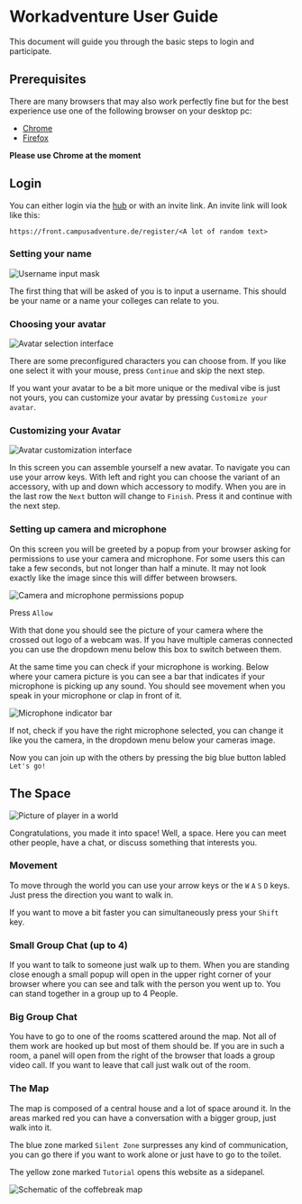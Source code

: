 # Workadventure User Guide

This document will guide you through the basic steps to login and participate.

## Prerequisites

There are many browsers that may also work perfectly fine
but for the best experience use one of the following browser on your desktop pc:

* [Chrome](https://www.google.com/chrome/)
* [Firefox](https://www.mozilla.org/en-US/firefox/new/)

**Please use Chrome at the moment**

## Login

You can either login via the [hub](hub.md) or with an invite link.
An invite link will look like this:

```
https://front.campusadventure.de/register/<A lot of random text>
```

### Setting your name

![Username input mask](img/workadventure/set_name.png)

The first thing that will be asked of you is to input a username.
This should be your name or a name your colleges can relate to you.

### Choosing your avatar

![Avatar selection interface](img/workadventure/set_avatar.png)

There are some preconfigured characters you can choose from. If you like one select it with your mouse, press `Continue` and skip the next step.

If you want your avatar to be a bit more unique or the medival vibe is just not yours, you can customize your avatar by pressing `Customize your avatar`.

### Customizing your Avatar

![Avatar customization interface](img/workadventure/customize_avatar.png)

In this screen you can assemble yourself a new avatar.
To navigate you can use your arrow keys. With left and right you can choose the variant of an accessory, 
with up and down which accessory to modify. When you are in the last row the `Next` button will change to `Finish`.
Press it and continue with the next step.

### Setting up camera and microphone

On this screen you will be greeted by a popup from your browser asking for permissions to use your camera and microphone. For some users this can take a few seconds, but not longer than half a minute. It may not look exactly like the image since this will differ between browsers.

![Camera and microphone permissions popup](img/workadventure/permissions.png)

Press `Allow`

With that done you should see the picture of your camera where the crossed out logo of a webcam was. If you have multiple cameras connected you can use the dropdown menu below this box to switch between them.

At the same time you can check if your microphone is working. Below where your camera picture is you can see a bar that indicates if your microphone is picking up any sound. You should see movement when you speak in your microphone or clap in front of it.

![Microphone indicator bar](img/workadventure/indicator_bar.png)

If not, check if you have the right microphone selected, you can change it like you the camera, in the dropdown menu below your cameras image.

Now you can join up with the others by pressing the big blue button labled `Let's go!`

## The Space

![Picture of player in a world](img/workadventure/start_world.png)

Congratulations, you made it into space! Well, a space. Here you can meet other people, have a chat, or discuss something that interests you.

### Movement

To move through the world you can use your arrow keys or the `W` `A` `S` `D` keys.
Just press the direction you want to walk in.

If you want to move a bit faster you can simultaneously press your `Shift` key.

### Small Group Chat (up to 4)

If you want to talk to someone just walk up to them.
When you are standing close enough a small popup will open in the upper right corner of your browser where you can see
and talk with the person you went up to. You can stand together in a group up to 4 People.

### Big Group Chat

You have to go to one of the rooms scattered around the map. Not all of them work are hooked up
but most of them should be. If you are in such a room, a panel will open from the right of the
browser that loads a group video call. If you want to leave that call just walk out of the room.

### The Map

The map is composed of a central house and a lot of space around it.
In the areas marked red you can have a conversation with a bigger group, just walk into it.

The blue zone marked `Silent Zone` surpresses any kind of communication, you can go there if you want
to work alone or just have to go to the toilet.

The yellow zone marked `Tutorial` opens this website as a sidepanel.

![Schematic of the coffebreak map](img/workadventure/map_layout.png)
